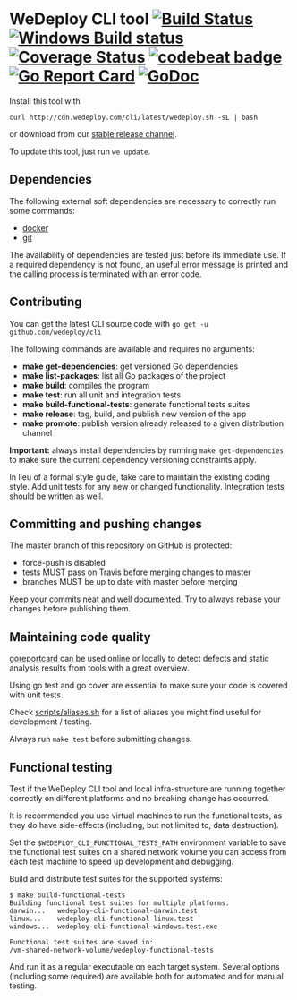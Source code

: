 # WeDeploy CLI tool [![Build Status](http://img.shields.io/travis/wedeploy/cli/master.svg?style=flat)](https://travis-ci.org/wedeploy/cli) [![Windows Build status](https://ci.appveyor.com/api/projects/status/06l69s8kc6nrqi74?svg=true)](https://ci.appveyor.com/project/wedeploy/cli) [![Coverage Status](https://coveralls.io/repos/wedeploy/cli/badge.svg)](https://coveralls.io/r/wedeploy/cli) [![codebeat badge](https://codebeat.co/badges/bd6acb49-ccdf-4045-a877-05da0198261a)](https://codebeat.co/projects/github-com-wedeploy-cli) [![Go Report Card](https://goreportcard.com/badge/github.com/wedeploy/cli)](https://goreportcard.com/report/github.com/wedeploy/cli) [![GoDoc](https://godoc.org/github.com/wedeploy/cli?status.svg)](https://godoc.org/github.com/wedeploy/cli)

Install this tool with

`curl http://cdn.wedeploy.com/cli/latest/wedeploy.sh -sL | bash`

or download from our [stable release channel](https://dl.equinox.io/wedeploy/cli/stable).

To update this tool, just run `we update`.

## Dependencies
The following external soft dependencies are necessary to correctly run some commands:
* [docker](https://www.docker.com/)
* [git](https://git-scm.com/)

The availability of dependencies are tested just before its immediate use. If a required dependency is not found, an useful error message is printed and the calling process is terminated with an error code.

## Contributing
You can get the latest CLI source code with `go get -u github.com/wedeploy/cli`

The following commands are available and requires no arguments:

* **make get-dependencies**: get versioned Go dependencies
* **make list-packages**: list all Go packages of the project
* **make build**: compiles the program
* **make test**: run all unit and integration tests
* **make build-functional-tests**: generate functional tests suites
* **make release**: tag, build, and publish new version of the app
* **make promote**: publish version already released to a given distribution channel

**Important:** always install dependencies by running `make get-dependencies` to make sure the current dependency versioning constraints apply.

In lieu of a formal style guide, take care to maintain the existing coding style. Add unit tests for any new or changed functionality. Integration tests should be written as well.

## Committing and pushing changes
The master branch of this repository on GitHub is protected:
* force-push is disabled
* tests MUST pass on Travis before merging changes to master
* branches MUST be up to date with master before merging

Keep your commits neat and [well documented](https://wiki.openstack.org/wiki/GitCommitMessages). Try to always rebase your changes before publishing them.

## Maintaining code quality
[goreportcard](https://goreportcard.com/report/github.com/wedeploy/cli) can be used online or locally to detect defects and static analysis results from tools with a great overview.

Using go test and go cover are essential to make sure your code is covered with unit tests.

Check [scripts/aliases.sh](https://github.com/wedeploy/cli/tree/master/scripts/aliases.sh) for a list of aliases you might find useful for development / testing.

Always run `make test` before submitting changes.

## Functional testing
Test if the WeDeploy CLI tool and local infra-structure are running together correctly on different platforms and no breaking change has occurred.

It is recommended you use virtual machines to run the functional tests, as they do have side-effects (including, but not limited to, data destruction).

Set the `$WEDEPLOY_CLI_FUNCTIONAL_TESTS_PATH` environment variable to save the functional test suites on a shared network volume you can access from each test machine to speed up development and debugging.

Build and distribute test suites for the supported systems:

```
$ make build-functional-tests
Building functional test suites for multiple platforms:
darwin...	wedeploy-cli-functional-darwin.test
linux...	wedeploy-cli-functional-linux.test
windows...	wedeploy-cli-functional-windows.test.exe

Functional test suites are saved in:
/vm-shared-network-volume/wedeploy-functional-tests
```

And run it as a regular executable on each target system. Several options (including some required) are available both for automated and for manual testing.
